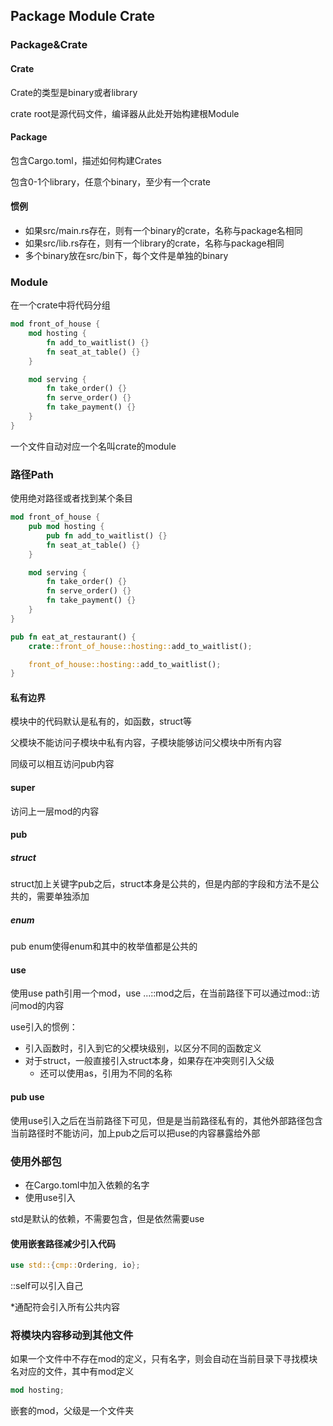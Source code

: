 ## Package Module Crate

### Package&Crate

#### Crate

Crate的类型是binary或者library

crate root是源代码文件，编译器从此处开始构建根Module

#### Package

包含Cargo.toml，描述如何构建Crates

包含0-1个library，任意个binary，至少有一个crate

#### 惯例

- 如果src/main.rs存在，则有一个binary的crate，名称与package名相同
- 如果src/lib.rs存在，则有一个library的crate，名称与package相同
- 多个binary放在src/bin下，每个文件是单独的binary



### Module

在一个crate中将代码分组

```rust
mod front_of_house {
    mod hosting {
        fn add_to_waitlist() {}
        fn seat_at_table() {}
    }

    mod serving {
        fn take_order() {}
        fn serve_order() {}
        fn take_payment() {}
    }
}
```

一个文件自动对应一个名叫crate的module



### 路径Path

使用绝对路径或者找到某个条目

```rust
mod front_of_house {
    pub mod hosting {
        pub fn add_to_waitlist() {}
        fn seat_at_table() {}
    }

    mod serving {
        fn take_order() {}
        fn serve_order() {}
        fn take_payment() {}
    }
}

pub fn eat_at_restaurant() {
    crate::front_of_house::hosting::add_to_waitlist();

    front_of_house::hosting::add_to_waitlist();
}
```



#### 私有边界

模块中的代码默认是私有的，如函数，struct等

父模块不能访问子模块中私有内容，子模块能够访问父模块中所有内容

同级可以相互访问pub内容



#### super

访问上一层mod的内容



#### pub

##### struct

struct加上关键字pub之后，struct本身是公共的，但是内部的字段和方法不是公共的，需要单独添加

##### enum

pub enum使得enum和其中的枚举值都是公共的



#### use

使用use path引用一个mod，use ...::mod之后，在当前路径下可以通过mod::访问mod的内容

use引入的惯例：

- 引入函数时，引入到它的父模块级别，以区分不同的函数定义
- 对于struct，一般直接引入struct本身，如果存在冲突则引入父级
  - 还可以使用as，引用为不同的名称



#### pub use

使用use引入之后在当前路径下可见，但是是当前路径私有的，其他外部路径包含当前路径时不能访问，加上pub之后可以把use的内容暴露给外部



### 使用外部包

- 在Cargo.toml中加入依赖的名字
- 使用use引入

std是默认的依赖，不需要包含，但是依然需要use



#### 使用嵌套路径减少引入代码

```rust
use std::{cmp::Ordering, io};
```

::self可以引入自己

*通配符会引入所有公共内容



### 将模块内容移动到其他文件

如果一个文件中不存在mod的定义，只有名字，则会自动在当前目录下寻找模块名对应的文件，其中有mod定义

```rust
mod hosting;
```

嵌套的mod，父级是一个文件夹
